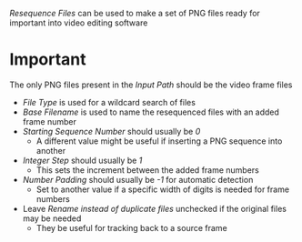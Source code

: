 _Resequence Files_ can be used to make a set of PNG files ready for important into video editing software

# Important
The only PNG files present in the _Input Path_ should be the video frame files

- _File Type_ is used for a wildcard search of files
- _Base Filename_ is used to name the resequenced files with an added frame number
- _Starting Sequence Number_ should usually be _0_
    - A different value might be useful if inserting a PNG sequence into another
- _Integer Step_ should usually be _1_
    - This sets the increment between the added frame numbers
- _Number Padding_ should usually be _-1_ for automatic detection
    - Set to another value if a specific width of digits is needed for frame numbers
- Leave _Rename instead of duplicate files_ unchecked if the original files may be needed
    - They be useful for tracking back to a source frame
